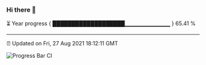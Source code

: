 ### Hi there 👋

⏳ Year progress { ███████████████████▁▁▁▁▁▁▁▁▁▁▁ } 65.41 %

---

⏰ Updated on Fri, 27 Aug 2021 18:12:11 GMT

![Progress Bar CI](https://github.com/liununu/liununu/workflows/Progress%20Bar%20CI/badge.svg)
